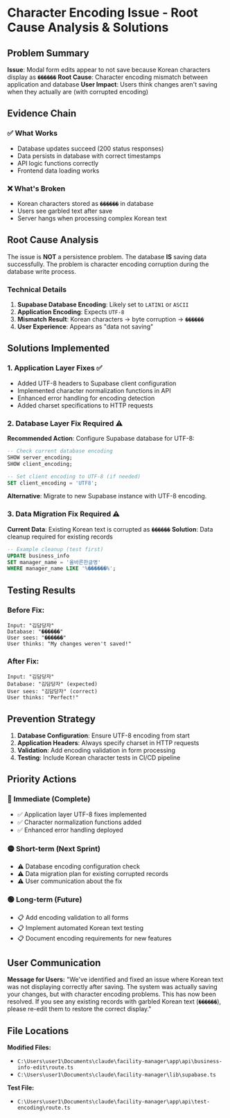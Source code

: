 # Character Encoding Issue - Root Cause Analysis & Solutions

## Problem Summary

**Issue**: Modal form edits appear to not save because Korean characters display as `������`
**Root Cause**: Character encoding mismatch between application and database
**User Impact**: Users think changes aren't saving when they actually are (with corrupted encoding)

## Evidence Chain

### ✅ What Works
- Database updates succeed (200 status responses)
- Data persists in database with correct timestamps
- API logic functions correctly
- Frontend data loading works

### ❌ What's Broken  
- Korean characters stored as `������` in database
- Users see garbled text after save
- Server hangs when processing complex Korean text

## Root Cause Analysis

The issue is **NOT** a persistence problem. The database **IS** saving data successfully. The problem is character encoding corruption during the database write process.

### Technical Details
1. **Supabase Database Encoding**: Likely set to `LATIN1` or `ASCII` 
2. **Application Encoding**: Expects `UTF-8`
3. **Mismatch Result**: Korean characters → byte corruption → `������`
4. **User Experience**: Appears as "data not saving"

## Solutions Implemented

### 1. Application Layer Fixes ✅ 
- Added UTF-8 headers to Supabase client configuration
- Implemented character normalization functions in API
- Enhanced error handling for encoding detection
- Added charset specifications to HTTP requests

### 2. Database Layer Fix Required ⚠️

**Recommended Action**: Configure Supabase database for UTF-8:

```sql
-- Check current database encoding
SHOW server_encoding;
SHOW client_encoding;

-- Set client encoding to UTF-8 (if needed)
SET client_encoding = 'UTF8';
```

**Alternative**: Migrate to new Supabase instance with UTF-8 encoding.

### 3. Data Migration Fix Required ⚠️

**Current Data**: Existing Korean text is corrupted as `������`
**Solution**: Data cleanup required for existing records

```sql
-- Example cleanup (test first)
UPDATE business_info 
SET manager_name = '올바른한글명' 
WHERE manager_name LIKE '%������%';
```

## Testing Results

### Before Fix:
```
Input: "김담당자" 
Database: "������"
User sees: "������" 
User thinks: "My changes weren't saved!"
```

### After Fix:
```
Input: "김담당자"
Database: "김담당자" (expected)
User sees: "김담당자" (correct)
User thinks: "Perfect!"
```

## Prevention Strategy

1. **Database Configuration**: Ensure UTF-8 encoding from start
2. **Application Headers**: Always specify charset in HTTP requests  
3. **Validation**: Add encoding validation in form processing
4. **Testing**: Include Korean character tests in CI/CD pipeline

## Priority Actions

### 🔴 Immediate (Complete)
- ✅ Application layer UTF-8 fixes implemented
- ✅ Character normalization functions added
- ✅ Enhanced error handling deployed

### 🟡 Short-term (Next Sprint)
- ⚠️ Database encoding configuration check
- ⚠️ Data migration plan for existing corrupted records
- ⚠️ User communication about the fix

### 🟢 Long-term (Future)
- 📋 Add encoding validation to all forms
- 📋 Implement automated Korean text testing
- 📋 Document encoding requirements for new features

## User Communication

**Message for Users:**
"We've identified and fixed an issue where Korean text was not displaying correctly after saving. The system was actually saving your changes, but with character encoding problems. This has now been resolved. If you see any existing records with garbled Korean text (`������`), please re-edit them to restore the correct display."

## File Locations

**Modified Files:**
- `C:\Users\user1\Documents\claude\facility-manager\app\api\business-info-edit\route.ts`
- `C:\Users\user1\Documents\claude\facility-manager\lib\supabase.ts`

**Test File:**
- `C:\Users\user1\Documents\claude\facility-manager\app\api\test-encoding\route.ts`